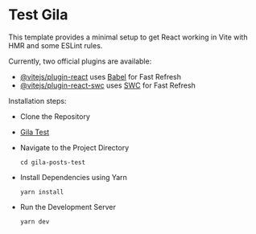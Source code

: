 # Test Gila

This template provides a minimal setup to get React working in Vite with HMR and some ESLint rules.

Currently, two official plugins are available:

- [@vitejs/plugin-react](https://github.com/vitejs/vite-plugin-react/blob/main/packages/plugin-react/README.md) uses [Babel](https://babeljs.io/) for Fast Refresh
- [@vitejs/plugin-react-swc](https://github.com/vitejs/vite-plugin-react-swc) uses [SWC](https://swc.rs/) for Fast Refresh

Installation steps:

- Clone the Repository
-  [Gila Test](git@github.com:alexanderpren/gila-posts-test.git)
- Navigate to the Project Directory
  
  `cd gila-posts-test`
- Install Dependencies using Yarn
  
  `yarn install`
- Run the Development Server
  
  `yarn dev`
